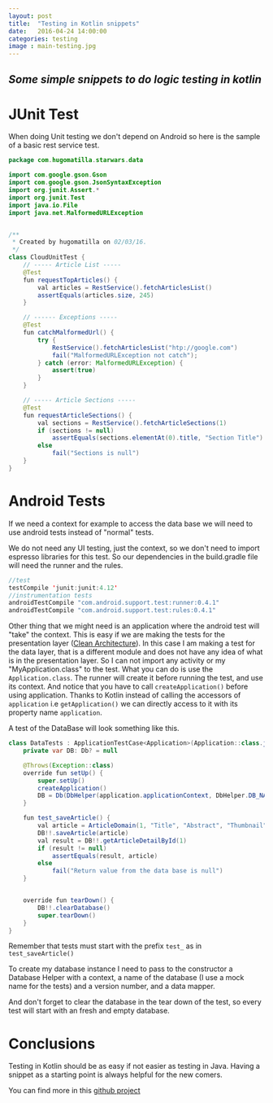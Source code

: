 ```yaml
---
layout: post
title:  "Testing in Kotlin snippets"
date:   2016-04-24 14:00:00
categories: testing
image : main-testing.jpg
---
```


## _Some simple snippets to do logic testing in kotlin_

# JUnit Test

When doing Unit testing we don't depend on Android so here is the sample of a basic rest service test.

```java
package com.hugomatilla.starwars.data

import com.google.gson.Gson
import com.google.gson.JsonSyntaxException
import org.junit.Assert.*
import org.junit.Test
import java.io.File
import java.net.MalformedURLException


/**
 * Created by hugomatilla on 02/03/16.
 */
class CloudUnitTest {
    // ----- Article List -----
    @Test
    fun requestTopArticles() {
        val articles = RestService().fetchArticlesList()
        assertEquals(articles.size, 245)
    }

    // ------ Exceptions -----
    @Test
    fun catchMalformedUrl() {
        try {
            RestService().fetchArticlesList("htp://google.com")
            fail("MalformedURLException not catch");
        } catch (error: MalformedURLException) {
            assert(true)
        }
    }

    // ----- Article Sections -----
    @Test
    fun requestArticleSections() {
        val sections = RestService().fetchArticleSections(1)
        if (sections != null)
            assertEquals(sections.elementAt(0).title, "Section Title")
        else
            fail("Sections is null")
    }
}
```

# Android Tests

If we need a context for example to access the data base we will need to use android tests instead of "normal" tests.

We do not need any UI testing, just the context, so we don't need to import espresso libraries for this test. 
So our dependencies in the build.gradle file will need the runner and the rules.

```java
//test
testCompile 'junit:junit:4.12'
//instrumentation tests
androidTestCompile "com.android.support.test:runner:0.4.1"
androidTestCompile "com.android.support.test:rules:0.4.1"
```

Other thing that we might need is an application where the android test will "take" the context. This is easy if we are making the tests for the presentation layer ([Clean Architecture](https://blog.8thlight.com/uncle-bob/2012/08/13/the-clean-architecture.html)). In this case I am making a test for the data layer, that is a different module and does not have any idea of what is in the presentation layer. So I can not import any activity or my "MyApplication.class" to the test.
What you can do is use the `Application.class`. The runner will create it before running the test, and use its context. 
And notice that you have to call `createApplication()` before using application.
Thanks to Kotlin instead of calling the accessors of `application` i.e `getApplication()` we can directly access to it with its property name `application`.

A test of the DataBase will look something like this.

```java
class DataTests : ApplicationTestCase<Application>(Application::class.java) {
    private var DB: Db? = null

    @Throws(Exception::class)
    override fun setUp() {
        super.setUp()
        createApplication()
        DB = Db(DbHelper(application.applicationContext, DbHelper.DB_NAME_MOCK, 1), DbMapper())
    }

    fun test_saveArticle() {
        val article = ArticleDomain(1, "Title", "Abstract", "Thumbnail", 1, 2, "Url", "Type", emptyList())
        DB!!.saveArticle(article)
        val result = DB!!.getArticleDetailById(1)
        if (result != null)
            assertEquals(result, article)
        else
            fail("Return value from the data base is null")
    }


    override fun tearDown() {
        DB!!.clearDatabase()
        super.tearDown()
    }
}

```

Remember that tests must start with the prefix `test_` as in `test_saveArticle()`

To create my database instance I need to pass to the constructor a Database Helper with a context, a name of the database (I use a mock name for the tests) and a version number, and a data mapper.

And don't forget to clear the database in the tear down of the test, so every test will start with an fresh and empty database.

# Conclusions
Testing in Kotlin should be as easy if not easier as testing in Java. Having a snippet as a starting point is always helpful for the new comers.


You can find more in this [github project](https://github.com/HugoMatilla/StarWars-TheKotlinAwakens)

